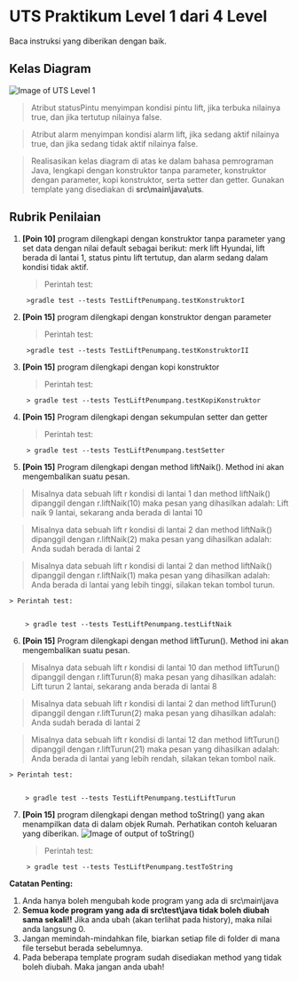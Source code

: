 # UTS Praktikum Level 1 dari 4 Level
Baca instruksi yang diberikan dengan baik.


## Kelas Diagram
![Image of UTS Level 1](http://api.puro.del.ac.id/v1/file/1a971c37621b7486bd24276d9e300770)
>Atribut statusPintu menyimpan kondisi pintu lift, jika terbuka nilainya true, dan jika tertutup nilainya false.

>Atribut alarm menyimpan kondisi alarm lift, jika sedang aktif nilainya true, dan jika sedang tidak aktif nilainya false.

>Realisasikan kelas diagram di atas ke dalam bahasa pemrograman Java, lengkapi dengan konstruktor tanpa parameter, konstruktor dengan parameter, kopi konstruktor, serta setter dan getter. Gunakan template yang disediakan di 
**src\main\java\uts**.


## Rubrik Penilaian 
1. **[Poin 10]** program dilengkapi dengan konstruktor tanpa parameter yang set data dengan nilai default sebagai berikut:
merk lift Hyundai, lift berada di lantai 1, status pintu lift tertutup, dan alarm sedang dalam kondisi tidak aktif.
	
	> Perintah test: 
	
	
		>gradle test --tests TestLiftPenumpang.testKonstruktorI

2. **[Poin 15]** program dilengkapi dengan konstruktor dengan parameter 

	
	> Perintah test: 
	
	
		>gradle test --tests TestLiftPenumpang.testKonstruktorII

3. **[Poin 15]** program dilengkapi dengan kopi konstruktor
	
	
	> Perintah test: 
	
	
		> gradle test --tests TestLiftPenumpang.testKopiKonstruktor

4. **[Poin 15]** Program dilengkapi dengan sekumpulan setter dan getter	
	
	> Perintah test: 
	
	
		> gradle test --tests TestLiftPenumpang.testSetter

5. **[Poin 15]** Program dilengkapi dengan method liftNaik(). Method ini akan mengembalikan suatu pesan.
> Misalnya data sebuah lift r kondisi di lantai 1 dan method liftNaik() dipanggil dengan r.liftNaik(10) maka pesan yang dihasilkan adalah: Lift naik 9 lantai, sekarang anda berada di lantai 10

> Misalnya data sebuah lift r kondisi di lantai 2 dan method liftNaik() dipanggil dengan r.liftNaik(2) maka pesan yang dihasilkan adalah: Anda sudah berada di lantai 2

> Misalnya data sebuah lift r kondisi di lantai 2 dan method liftNaik() dipanggil dengan r.liftNaik(1) maka pesan yang dihasilkan adalah: Anda berada di lantai yang lebih tinggi, silakan tekan tombol turun.

	
	> Perintah test: 
	
	
		> gradle test --tests TestLiftPenumpang.testLiftNaik

6. **[Poin 15]** Program dilengkapi dengan method liftTurun(). Method ini akan mengembalikan suatu pesan.
> Misalnya data sebuah lift r kondisi di lantai 10 dan method liftTurun() dipanggil dengan r.liftTurun(8) maka pesan yang dihasilkan adalah: Lift turun 2 lantai, sekarang anda  berada di lantai 8

> Misalnya data sebuah lift r kondisi di lantai 2 dan method liftTurun() dipanggil dengan r.liftTurun(2) maka pesan yang dihasilkan adalah: Anda sudah berada di lantai 2

> Misalnya data sebuah lift r kondisi di lantai 12 dan method liftTurun() dipanggil dengan r.liftTurun(21) maka pesan yang dihasilkan adalah: Anda berada di lantai yang lebih rendah, silakan tekan tombol naik.

	
	> Perintah test: 
	
	
		> gradle test --tests TestLiftPenumpang.testLiftTurun

7. **[Poin 15]** program dilengkapi dengan method toString() yang akan menampilkan data di dalam objek Rumah. Perhatikan contoh keluaran yang diberikan.
![Image of output of toString()](http://api.puro.del.ac.id/v1/file/a6f5e764ebbea8eb72235294d4545d21)	
	
	> Perintah test: 
	
	
		> gradle test --tests TestLiftPenumpang.testToString

**Catatan Penting:**
1. Anda hanya boleh mengubah kode program yang ada di src\main\java
1. **Semua kode program yang ada di src\test\java  tidak boleh diubah sama sekali!!** Jika anda ubah (akan terlihat pada history), maka nilai anda langsung 0.
1. Jangan memindah-mindahkan file, biarkan setiap file di folder di mana file tersebut berada sebelumnya.
1. Pada beberapa template program sudah disediakan method yang tidak boleh diubah. Maka jangan anda ubah!
